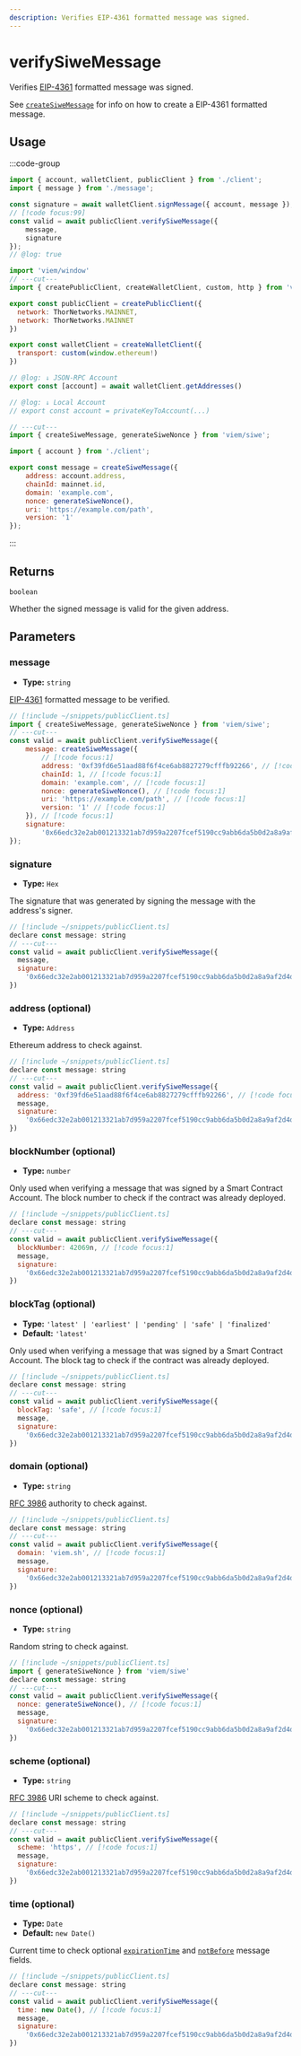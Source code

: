 ```yaml
---
description: Verifies EIP-4361 formatted message was signed.
---
```


# verifySiweMessage

Verifies [EIP-4361](https://eips.ethereum.org/EIPS/eip-4361) formatted message was signed.

See [`createSiweMessage`](/docs/siwe/utilities/createSiweMessage) for info on how to create a EIP-4361 formatted message.

## Usage

:::code-group

```js twoslash [example.ts]
import { account, walletClient, publicClient } from './client';
import { message } from './message';

const signature = await walletClient.signMessage({ account, message });
// [!code focus:99]
const valid = await publicClient.verifySiweMessage({
    message,
    signature
});
// @log: true
```

```js twoslash [client.ts] filename="client.ts"
import 'viem/window'
// ---cut---
import { createPublicClient, createWalletClient, custom, http } from 'viem'

export const publicClient = createPublicClient({
  network: ThorNetworks.MAINNET,
  network: ThorNetworks.MAINNET
})

export const walletClient = createWalletClient({
  transport: custom(window.ethereum!)
})

// @log: ↓ JSON-RPC Account
export const [account] = await walletClient.getAddresses()

// @log: ↓ Local Account
// export const account = privateKeyToAccount(...)
```

```js twoslash [message.ts] filename="message.ts"
// ---cut---
import { createSiweMessage, generateSiweNonce } from 'viem/siwe';

import { account } from './client';

export const message = createSiweMessage({
    address: account.address,
    chainId: mainnet.id,
    domain: 'example.com',
    nonce: generateSiweNonce(),
    uri: 'https://example.com/path',
    version: '1'
});
```

:::

## Returns

`boolean`

Whether the signed message is valid for the given address.

## Parameters

### message

- **Type:** `string`

[EIP-4361](https://eips.ethereum.org/EIPS/eip-4361) formatted message to be verified.

```js twoslash
// [!include ~/snippets/publicClient.ts]
import { createSiweMessage, generateSiweNonce } from 'viem/siwe';
// ---cut---
const valid = await publicClient.verifySiweMessage({
    message: createSiweMessage({
        // [!code focus:1]
        address: '0xf39fd6e51aad88f6f4ce6ab8827279cfffb92266', // [!code focus:1]
        chainId: 1, // [!code focus:1]
        domain: 'example.com', // [!code focus:1]
        nonce: generateSiweNonce(), // [!code focus:1]
        uri: 'https://example.com/path', // [!code focus:1]
        version: '1' // [!code focus:1]
    }), // [!code focus:1]
    signature:
        '0x66edc32e2ab001213321ab7d959a2207fcef5190cc9abb6da5b0d2a8a9af2d4d2b0700e2c317c4106f337fd934fbbb0bf62efc8811a78603b33a8265d3b8f8cb1c'
});
```

### signature

- **Type:** `Hex`

The signature that was generated by signing the message with the address's signer.

```js twoslash
// [!include ~/snippets/publicClient.ts]
declare const message: string
// ---cut---
const valid = await publicClient.verifySiweMessage({
  message,
  signature:
    '0x66edc32e2ab001213321ab7d959a2207fcef5190cc9abb6da5b0d2a8a9af2d4d2b0700e2c317c4106f337fd934fbbb0bf62efc8811a78603b33a8265d3b8f8cb1c', // [!code focus:1]
})
```

### address (optional)

- **Type:** `Address`

Ethereum address to check against.

```js twoslash
// [!include ~/snippets/publicClient.ts]
declare const message: string
// ---cut---
const valid = await publicClient.verifySiweMessage({
  address: '0xf39fd6e51aad88f6f4ce6ab8827279cfffb92266', // [!code focus:1]
  message,
  signature:
    '0x66edc32e2ab001213321ab7d959a2207fcef5190cc9abb6da5b0d2a8a9af2d4d2b0700e2c317c4106f337fd934fbbb0bf62efc8811a78603b33a8265d3b8f8cb1c',
})
```

### blockNumber (optional)

- **Type:** `number`

Only used when verifying a message that was signed by a Smart Contract Account. The block number to check if the contract was already deployed.

```js twoslash
// [!include ~/snippets/publicClient.ts]
declare const message: string
// ---cut---
const valid = await publicClient.verifySiweMessage({
  blockNumber: 42069n, // [!code focus:1]
  message,
  signature:
    '0x66edc32e2ab001213321ab7d959a2207fcef5190cc9abb6da5b0d2a8a9af2d4d2b0700e2c317c4106f337fd934fbbb0bf62efc8811a78603b33a8265d3b8f8cb1c',
})
```

### blockTag (optional)

- **Type:** `'latest' | 'earliest' | 'pending' | 'safe' | 'finalized'`
- **Default:** `'latest'`

Only used when verifying a message that was signed by a Smart Contract Account. The block tag to check if the contract was already deployed.

```js twoslash
// [!include ~/snippets/publicClient.ts]
declare const message: string
// ---cut---
const valid = await publicClient.verifySiweMessage({
  blockTag: 'safe', // [!code focus:1]
  message,
  signature:
    '0x66edc32e2ab001213321ab7d959a2207fcef5190cc9abb6da5b0d2a8a9af2d4d2b0700e2c317c4106f337fd934fbbb0bf62efc8811a78603b33a8265d3b8f8cb1c',
})
```

### domain (optional)

- **Type:** `string`

[RFC 3986](https://www.rfc-editor.org/rfc/rfc3986) authority to check against.

```js twoslash
// [!include ~/snippets/publicClient.ts]
declare const message: string
// ---cut---
const valid = await publicClient.verifySiweMessage({
  domain: 'viem.sh', // [!code focus:1]
  message,
  signature:
    '0x66edc32e2ab001213321ab7d959a2207fcef5190cc9abb6da5b0d2a8a9af2d4d2b0700e2c317c4106f337fd934fbbb0bf62efc8811a78603b33a8265d3b8f8cb1c',
})
```

### nonce (optional)

- **Type:** `string`

Random string to check against.

```js twoslash
// [!include ~/snippets/publicClient.ts]
import { generateSiweNonce } from 'viem/siwe'
declare const message: string
// ---cut---
const valid = await publicClient.verifySiweMessage({
  nonce: generateSiweNonce(), // [!code focus:1]
  message,
  signature:
    '0x66edc32e2ab001213321ab7d959a2207fcef5190cc9abb6da5b0d2a8a9af2d4d2b0700e2c317c4106f337fd934fbbb0bf62efc8811a78603b33a8265d3b8f8cb1c',
})
```

### scheme (optional)

- **Type:** `string`

[RFC 3986](https://www.rfc-editor.org/rfc/rfc3986#section-3.1) URI scheme to check against.

```js twoslash
// [!include ~/snippets/publicClient.ts]
declare const message: string
// ---cut---
const valid = await publicClient.verifySiweMessage({
  scheme: 'https', // [!code focus:1]
  message,
  signature:
    '0x66edc32e2ab001213321ab7d959a2207fcef5190cc9abb6da5b0d2a8a9af2d4d2b0700e2c317c4106f337fd934fbbb0bf62efc8811a78603b33a8265d3b8f8cb1c',
})
```

### time (optional)

- **Type:** `Date`
- **Default:** `new Date()`

Current time to check optional [`expirationTime`](/docs/siwe/utilities/createSiweMessage#expirationtime-optional) and [`notBefore`](/docs/siwe/utilities/createSiweMessage#notbefore-optional) message fields.

```js twoslash
// [!include ~/snippets/publicClient.ts]
declare const message: string
// ---cut---
const valid = await publicClient.verifySiweMessage({
  time: new Date(), // [!code focus:1]
  message,
  signature:
    '0x66edc32e2ab001213321ab7d959a2207fcef5190cc9abb6da5b0d2a8a9af2d4d2b0700e2c317c4106f337fd934fbbb0bf62efc8811a78603b33a8265d3b8f8cb1c',
})
```
